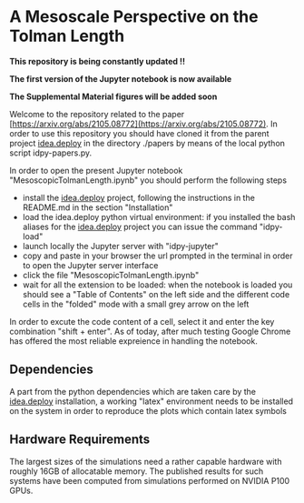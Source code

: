 # A Mesoscale Perspective on the Tolman Length

**This repository is being constantly updated !!**

**The first version of the Jupyter notebook is now available**

**The Supplemental Material figures will be added soon**

Welcome to the repository related to the paper [https://arxiv.org/abs/2105.08772](https://arxiv.org/abs/2105.08772).
In order to use this repository you should have cloned it from the parent project [idea.deploy](https://github.com/lullimat/idea.deploy) in the directory ./papers by means of the local python script idpy-papers.py.

In order to open the present Jupyter notebook "MesoscopicTolmanLength.ipynb" you should perform the following steps
- install the [idea.deploy](https://github.com/lullimat/idea.deploy) project, following the instructions in the README.md in the section "Installation"
- load the idea.deploy python virtual environment: if you installed the bash aliases for the [idea.deploy](https://github.com/lullimat/idea.deploy) project you can issue the command "idpy-load"
- launch locally the Jupyter server with "idpy-jupyter"
- copy and paste in your browser the url prompted in the terminal in order to open the Jupyter server interface
- click the file "MesoscopicTolmanLength.ipynb"
- wait for all the extension to be loaded: when the notebook is loaded you should see a "Table of Contents" on the left side and the different code cells in the "folded" mode with a small grey arrow on the left

In order to excute the code content of a cell, select it and enter the key combination "shift + enter".
As of today, after much testing Google Chrome has offered the most reliable expreience in handling the notebook.

## Dependencies
A part from the python dependencies which are taken care by the [idea.deploy](https://github.com/lullimat/idea.deploy) installation, a working "latex" environment needs to be installed on the system in order to reproduce the plots which contain latex symbols

## Hardware Requirements
The largest sizes of the simulations need a rather capable hardware with roughly 16GB of allocatable memory. The published results for such systems have been computed from simulations performed on NVIDIA P100 GPUs.

